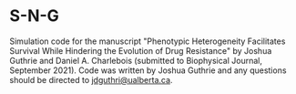 # S-N-G
Simulation code for the manuscript "Phenotypic Heterogeneity Facilitates Survival While Hindering the Evolution of Drug Resistance" by Joshua Guthrie and Daniel A. Charlebois (submitted to Biophysical Journal, September 2021). Code was written by Joshua Guthrie and any questions should be directed to jdguthri@ualberta.ca.
